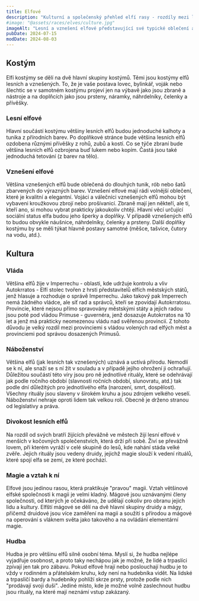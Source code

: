 ```yaml
---
title: Elfové
description: "Kulturní a společenský přehled elfí rasy - rozdíly mezi lesními a vznešenými elfy, jejich vláda, náboženství a vztah k magii a hudbě"
#image: "@assets/races/elves/culture.jpg"
imageAlt: "Lesní a vznešení elfové představující své typické oblečení a symboly"
pubDate: 2024-07-15
modDate: 2024-08-03
---
```

## Kostým

Elfí kostýmy se dělí na dvě hlavní skupiny kostýmů. Těmi jsou kostýmy elfů lesních a vznešených. To, že je vaše postava lovec, bylinkář, voják nebo šlechtic se v samotném kostýmu projeví jen na výbavě jako jsou zbraně a nástroje a na doplňcích jako jsou prsteny, náramky, náhrdelníky, čelenky a přívěšky.

### Lesní elfové
Hlavní součástí kostýmu většiny lesních elfů budou jednoduché kalhoty a tunika z přírodních barev. Po doplňkové stránce bude většina lesních elfů ozdobena různými přívěšky z rohů, zubů a kostí. Co se týče zbraní bude většina lesních elfů ozbrojena buď lukem nebo kopím. Častá jsou také jednoduchá tetování (z barev na tělo).

### Vznešení elfové
Většina vznešených elfů bude oblečená do dlouhých tunik, rób nebo šatů zbarvených do výrazných barev. Vznešení elfové mají rádi volnější oblečení, které je kvalitní a elegantní. Vojáci a válečníci vznešených elfů mohou být vybaveni kroužkovou zbrojí nebo prošívanicí. Zbraně mají jen někteří, ale ti, kteří ano, si mohou vybrat prakticky jakoukoliv chtějí. Hlavní věcí určující sociální status elfa budou jeho šperky a doplňky. V případě vznešených elfů to budou obvykle náušnice, náhrdelníky, čelenky a prsteny. Další doplňky kostýmu by se měli týkat hlavně postavy samotné (měšce, tašvice, čutory na vodu, atd.).

## Kultura

### Vláda
Většina elfů žije v Imperrechu - oblasti, kde udržuje kontrolu a vliv Autokrratos - Elfí stolec tvořen z hrsti představitelů elfích městských států, jenž hlasuje a rozhoduje o správě Imperrechu. Jako takový pak Imperrech nemá žádného vládce, ale síť rad a správců, kteří se zpovídají Autokrratosu. Provincie, které nejsou přímo spravovány městskými státy a jejich radou jsou poté pod vládou Primuse - guvernéra, jenž dosazuje Autokrratos na 10 let a jenž má prakticky neomezenou vládu nad svěřenou provincií. Z tohoto důvodu je velký rozdíl mezi provinciemi s vládou volených rad elfých měst a provinciemi pod správou dosazených Primusů.

### Náboženství
Většina elfů (jak lesních tak vznešených) uznává a uctívá přírodu. Nemodlí se k ní, ale snaží se s ní žít v souladu a v případě jejího ohrožení ji ochraňují. Důležitou součástí této víry jsou pro ně jednotlivé rituály, které se odehrávají jak podle ročního období (slavnosti ročních období, slunovratu, atd.) tak podle dní důležitých pro jednotlivého elfa (narození, smrt, dospělost). Všechny rituály jsou slaveny v širokém kruhu a jsou zdrojem velkého veselí. Náboženství nehraje oproti lidem tak velkou roli. Obecně je drženo stranou od legislativy a práva.

### Divokost lesních elfů
Na rozdíl od svých bratří žijících převážně ve městech žijí lesní elfové v menších v kočovných společenstvích, která drží při sobě. Živí se převážně lovem, při kterém vyráží v celé skupině do lesů, kde nahání stáda velké zvěře. Jejich rituály jsou vedeny druidy, jejichž magie slouží k vedení rituálů, které spojí elfa se zemí, ze které pochází.

### Magie a vztah k ní
Elfové jsou jedinou rasou, která praktikuje "pravou" magii. Vztah většinové elfské společnosti k magii je velmi kladný. Mágové jsou uznávanými členy společnosti, od kterých je očekáváno, že udělají cokoliv pro obranu jejich lidu a kultury. Elfští mágové se dělí na dvě hlavní skupiny druidy a mágy, přičemž druidové jsou více zaměření na magii a soužití s přírodou a mágové na operování s vláknem světa jako takového a na ovládání elementární magie.

### Hudba
Hudba je pro většinu elfů silně osobní téma. Myslí si, že hudba nejlépe vyjadřuje osobnost, a proto taky nechápou jak je možné, že lidé a trpaslíci zpívají jen tak pro zábavu. Pokud elfové hrají nebo poslouchají hudbu je to vždy v rodinném a přátelském kruhu, kdy není na hudebníka vidět. Na lidské a trpasličí bardy a hudebníky pohlíží skrze prsty, protože podle nich "prodávají svoji duši". Jediné místo, kde je možné volně zaslechnout hudbu jsou rituály, na které mají neznámí vstup zakázaný.
